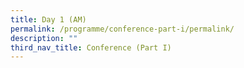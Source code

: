 ```yaml
---
title: Day 1 (AM)
permalink: /programme/conference-part-i/permalink/
description: ""
third_nav_title: Conference (Part I)
---
```

